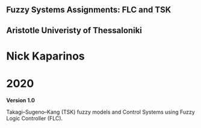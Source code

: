 ## Fuzzy Systems Assignments: FLC and TSK
## Aristotle Univeristy of Thessaloniki
# Nick Kaparinos
# 2020

**Version 1.0**

Takagi–Sugeno–Kang (TSK) fuzzy models and Control Systems using Fuzzy Logic Controller (FLC).
